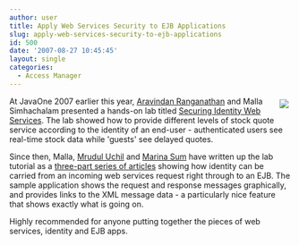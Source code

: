 ```yaml
---
author: user
title: Apply Web Services Security to EJB Applications
slug: apply-web-services-security-to-ejb-applications
id: 500
date: '2007-08-27 10:45:45'
layout: single
categories:
  - Access Manager
---
```


<span style="margin: 5px; float: right;">[![](http://blog.superpat.com/wp-content/uploads/2009/09/secure-ws2-fig5.jpg)](http://developers.sun.com/identity/reference/techart/secure-ws.html)</span>

At JavaOne 2007 earlier this year, [Aravindan Ranganathan](http://blogs.sun.com/aravind/) and Malla Simhachalam presented a hands-on lab titled [Securing Identity Web Services](http://developers.sun.com/learning/javaoneonline/j1lab.jsp?lab=LAB-5410&yr=2007&track=8). The lab showed how to provide different levels of stock quote service according to the identity of an end-user - authenticated users see real-time stock data while 'guests' see delayed quotes.

Since then, Malla, [Mrudul Uchil](http://blogs.sun.com/mrudul/) and [Marina Sum](http://weblogs.java.net/blog/marinasum/) have written up the lab tutorial as a [three-part series of articles](http://developers.sun.com/identity/reference/techart/secure-ws.html) showing how identity can be carried from an incoming web services request right through to an EJB. The sample application shows the request and response messages graphically, and provides links to the XML message data - a particularly nice feature that shows exactly what is going on.

Highly recommended for anyone putting together the pieces of web services, identity and EJB apps.